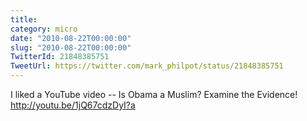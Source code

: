 ```yaml
---
title: 
category: micro
date: "2010-08-22T00:00:00"
slug: "2010-08-22T00:00:00"
TwitterId: 21848385751
TweetUrl: https://twitter.com/mark_philpot/status/21848385751
---
```


I liked a YouTube video -- Is Obama a Muslim? Examine the Evidence!
http://youtu.be/1jQ67cdzDyI?a
